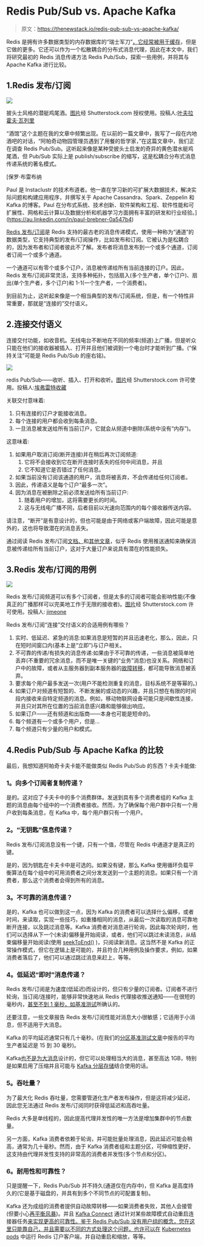 # Redis Pub/Sub vs. Apache Kafka

> 原文：<https://thenewstack.io/redis-pub-sub-vs-apache-kafka/>

Redis 是拥有许多数据类型的内存数据库的“瑞士军刀”[，](https://www.instaclustr.com/its-an-in-memory-key-value-store-its-a-database-its-redis/)[它经常被用于缓存](https://www.instaclustr.com/redis-java-clients-and-client-side-caching/)，但是它做的更多。它还可以作为一个松散耦合的分布式消息代理，因此在本文中，我们将研究最初的 Redis 消息传递方法 Redis Pub/Sub，探索一些用例，并将其与 Apache Kafka 进行比较。

## 1.Redis 发布/订阅

![](img/a149ca70ef5800d34bdcc18de5377506.png)

披头士风格的潜艇鸡尾酒。[图片](https://www.shutterstock.com/image-photo/fresh-lemon-yellow-submarine-blue-water-32171176)经 Shutterstock.com 授权使用。投稿人:[叶夫拉霍夫·瓦列里](https://www.shutterstock.com/g/valery_evlakhov)

“酒馆”这个主题在我的文章中频繁出现。在以前的一篇文章中，我写了一段在内地酒吧的对话，“阿帕奇动物园管理员遇到了用餐的哲学家，”在这篇文章中，我们正在调查 Redis Pub/Sub。这听起来像是某种受披头士启发的奇异的黄色潜水艇鸡尾酒，但 Pub/Sub 实际上是 publish/subscribe 的缩写，这是松耦合分布式消息传递系统的著名模式。

 [保罗·布雷布纳

Paul 是 Instaclustr 的技术布道者。他一直在学习新的可扩展大数据技术，解决实际问题和构建应用程序，并撰写关于 Apache Cassandra、Spark、Zeppelin 和 Kafka 的博客。Paul 在分布式系统、技术创新、软件架构和工程、软件性能和可扩展性、网格和云计算以及数据分析和机器学习方面拥有丰富的研发和行业经验。](https://au.linkedin.com/in/paul-brebner-0a547b4) 

[Redis 发布/订阅](https://redis.io/topics/pubsub)是 Redis 支持的最古老的消息传递模式，使用一种称为“通道”的数据类型，它支持典型的发布/订阅操作，比如发布和订阅。它被认为是松耦合的，因为发布者和订阅者彼此不了解。发布者将消息发布到一个或多个通道，订阅者订阅一个或多个通道。

一个通道可以有零个或多个订户，消息被传递给所有当前连接的订户。因此，Redis 发布/订阅非常灵活，支持多种拓扑，包括扇入(多个生产者，单个订户)、扇出(单个生产者，多个订户)和 1-1(一个生产者，一个消费者)。

到目前为止，这听起来像是一个相当典型的发布/订阅系统，但是，有一个特性非常重要，那就是“连接的”交付语义。

## 2.连接交付语义

连接交付功能，如收音机。无线电台不断地在不同的频率(频道)上广播，但是听众只能在他们的接收器被插入、打开并且他们被调到一个电台时才能听到广播。(“保持关注”可能是 Redis Pub/Sub 的座右铭)。

![](img/b4f723d74944e59f1137e3b3da75762e.png)

redis Pub/Sub——收听、插入、打开和收听。[图片](https://www.shutterstock.com/image-photo/tuning-92662957)经 Shutterstock.com 许可使用。投稿人:[埃弗雷特收藏](https://www.shutterstock.com/g/everett)

关联交付意味着:

1.  只有连接的订户才能接收消息。
2.  每个连接的用户都会收到每条消息。
3.  一旦消息被发送给所有当前订户，它就会从频道中删除(系统中没有“内存”)。

这意味着:

1.  如果用户取消订阅(断开连接)并在稍后再次订阅频道:
    1.  它将不会接收到它在断开连接时丢失的任何中间消息，并且
    2.  它不知道它是否错过了任何消息。
2.  如果当前没有订阅该通道的用户，消息将被丢弃，不会传递给任何订阅者。
3.  因此，传递语义是每个订户“最多一次”。
4.  因为消息在被删除之前必须发送给所有当前订户:
    1.  随着用户的增加，这将需要更长的时间。
    2.  这与无线电广播不同，后者目前以光速向范围内的每个接收器传送内容。

请注意，“断开”是有意设计的，但也可能是由于网络或客户端故障，因此可能是意外的，这也将导致潜在的消息丢失。

通过阅读 Redis 发布/订阅[文档、](https://redis.com/ebook/part-2-core-concepts/chapter-3-commands-in-redis/3-6-publishsubscribe/)和[其他文章](https://making.pusher.com/redis-pubsub-under-the-hood/)，似乎 Redis 使用推送通知来确保消息被传递给所有当前订户，这对于大量订户来说具有潜在的性能损失。

## 3.Redis 发布/订阅的用例

![](img/598a99e97e1847da2b3a9caf4912deea.png)

Redis 发布/订阅频道可以有多个订阅者，但是太多的订阅者可能会影响性能(不像真正的广播那样可以完美地工作于无限的接收者)。[图片](https://www.shutterstock.com/image-photo/vintage-radios-34992457)经 Shutterstock.com 许可使用。投稿人: [jimeone](https://www.shutterstock.com/g/robertochamorro)

Redis 发布/订阅“连接”交付语义的合适用例有哪些？

1.  实时、低延迟、紧急的消息:如果消息是短暂的并且迅速老化，那么，因此，只在短时间窗口内(基本上是“立即”)与订户相关。
2.  不可靠的传递/有损失的消息传递:如果由于不可靠的传递，一些消息被简单地丢弃(不重要的冗余消息，而不是唯一关键的“业务”消息)也没关系。网络和订户中的故障，或者从主服务器到副本服务器的[故障转移](https://support.huaweicloud.com/intl/en-us/ae-ad-1-usermanual-dcs/dcs-faq-0730011.html)，都可能导致消息被丢弃。
3.  要求每个用户最多发送一次(用户不能检测重复的消息，目标系统不是等幂的。)
4.  如果订户对频道有短暂的、不断发展的或动态的兴趣，并且只想在有限的时间段内接收来自特定频道的消息。例如，移动物联网设备可能只是间歇性连接，并且只对其所在位置的当前消息感兴趣和能够做出响应。
5.  如果订户——还有频道和出版商——本身也可能是短命的。
6.  每个频道有一个或多个用户，但是…
7.  每个频道只有少量的用户和模式。

## 4.Redis Pub/Sub 与 Apache Kafka 的比较

最后，我想知道阿帕奇卡夫卡能不能做类似 Redis Pub/Sub 的东西？卡夫卡能做:

### **1。向多个订阅者复制传递？**

是的。这对应了卡夫卡中的多个消费群体。发送到具有多个消费者组的 Kafka 主题的消息由每个组中的一个消费者接收。然而，为了确保每个用户群中只有一个用户收到每条消息，在 Kafka 中，每个用户群只有一个用户。

### **2。“无钥匙”信息传递？**

Redis 发布/订阅消息没有一个键，只有一个值，尽管在 Redis 中通道才是真正的键。

是的，因为钥匙在卡夫卡中是可选的。如果没有键，那么 Kafka 使用循环负载平衡算法在每个组中的可用消费者之间分发发送到一个主题的消息。如果只有一个消费者，那么这个消费者会得到所有的消息。

### **3。不可靠的消息传递？**

是的，Kafka 也可以做到这一点，因为 Kafka 的消费者可以选择什么偏移，或者时间，来读取，实现一些技巧，如重播相同的消息，从最后一次读取的消息可靠地断开连接，以及跳过消息等。Kafka 消费者对消息进行轮询，因此每次轮询时，他们可以选择从下一个(未读)偏移量开始阅读，或者，他们可以跳过未读消息，从结束偏移量开始阅读(使用 [seekToEnd()](https://kafka.apache.org/22/javadoc/org/apache/kafka/clients/consumer/KafkaConsumer.html#seekToEnd-java.util.Collection-) )，只阅读新消息。这当然不是 Kafka 的正常操作模式，但它在逻辑上是可能的，并且符合几种用例及操作要求，例如，如果消费者落后了，他们可以通过跳过消息来赶上，等等。

### **4。低延迟“即时”消息传递？**

Redis 发布/订阅是为速度(低延迟)而设计的，但只有少量的订阅者。订阅者不进行轮询，当订阅/连接时，能够非常快速地从 Redis 代理接收推送通知——在很短的毫秒内，[甚至不到 1 毫秒，如基准测试](https://gist.github.com/hmartiro/85b89858d2c12ae1a0f9)所确认的。

还要注意，一些文章报告 Redis 发布/订阅性能对消息大小很敏感；它适用于小消息，但不适用于大消息。

Kafka 的平均延迟通常只有几十毫秒。(在我们的[分区基准测试文章](https://www.instaclustr.com/the-power-of-kafka-partitions-how-to-get-the-most-out-of-your-kafka-cluster/)中报告的平均生产者延迟是 15 到 30 毫秒)。

Kafka[也不是为大消息](https://dzone.com/articles/processing-large-messages-with-apache-kafka)设计的，但它可以处理相当大的消息，甚至高达 1GB，特别是如果启用了压缩并且可能与 [Kafka 分层存储](https://cwiki.apache.org/confluence/display/KAFKA/KIP-405%3A+Kafka+Tiered+Storage)结合使用的话。

### **5。吞吐量？**

为了最大化 Redis 吞吐量，您需要管道化生产者发布操作，但是这将减少延迟，因此您无法通过 Redis 发布/订阅同时获得低延迟和高吞吐量。

Redis 大多是单线程的，因此提高代理并发性的唯一方法是增加集群中的节点数量。

另一方面，Kafka 消费者依赖于轮询，并可能批量处理消息，因此延迟可能会稍高，通常为几十毫秒。然而，由于 Kafka 消费者组和主题分区，可伸缩性更好，这支持由代理并发性支持的非常高的消费者并发性(多个节点和分区)。

### **6。耐用性和可靠性？**

只是提醒一下，Redis Pub/Sub 并不持久(通道仅在内存中)，但 Kafka 是高度持久的(它是基于磁盘的，并具有到多个不同节点的可配置复制)。

Kafka 还为成组的消费者提供自动故障转移——如果消费者失败，其他人会接管(但要小心[再平衡风暴](https://www.instaclustr.com/apache-kafka-kongo-6-3-production-kafka-application-scalng-on-instaclustr/))。并且 [Kafka Connect](https://www.instaclustr.com/apache-kafka-connect-architecture-overview/) 通过针对某些故障模式自动重启连接器任务[来实现更高的可靠性。鉴于 Redis Pub/Sub 没有用户组的概念，您在这里只能靠自己，并且需要以不同的方式处理这个问题，也许可以在](https://www.instaclustr.com/data-processing-pipeline-part-2/) [Kubernetes pods](https://www.instaclustr.com/anomalia-machina-7-application-deployment-kubernetes/) 中运行 Redis 订户客户端，并自动重启和缩放，等等。

<svg xmlns:xlink="http://www.w3.org/1999/xlink" viewBox="0 0 68 31" version="1.1"><title>Group</title> <desc>Created with Sketch.</desc></svg>